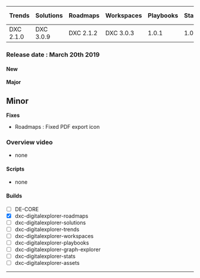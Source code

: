 
Trends|Solutions|Roadmaps|Workspaces|Playbooks|Stats|Landing Page|Explorer
|----|----|----|----|----|---|---|---
|DXC 2.1.0|DXC 3.0.9|DXC 2.1.2|DXC 3.0.3|1.0.1|1.0.1|1.0.0|-

### Release date : March 20th 2019

#### New
**Major** 

**Minor**
- 

**Fixes**
- Roadmaps : Fixed PDF export icon


### Overview video 
- none

#### Scripts

- none

#### Builds

- [ ] DE-CORE
- [x] dxc-digitalexplorer-roadmaps
- [ ] dxc-digitalexplorer-solutions
- [ ] dxc-digitalexplorer-trends
- [ ] dxc-digitalexplorer-workspaces
- [ ] dxc-digitalexplorer-playbooks
- [ ] dxc-digitalexplorer-graph-explorer
- [ ] dxc-digitalexplorer-stats
- [ ] dxc-digitalexplorer-assets

----
